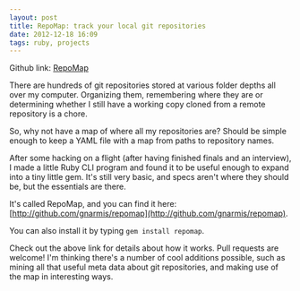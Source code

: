 ```yaml
---
layout: post
title: RepoMap: track your local git repositories
date: 2012-12-18 16:09
tags: ruby, projects
---
```


Github link: [RepoMap](http://github.com/gnarmis/repomap)

There are hundreds of git repositories stored at various folder depths
all over my computer. Organizing them, remembering where they are or
determining whether I still have a working copy cloned from a remote
repository is a chore.

So, why not have a map of where all my repositories are? Should be
simple enough to keep a YAML file with a map from paths to repository
names.

After some hacking on a flight (after having finished finals and an
interview), I made a little Ruby CLI program and found it to be useful
enough to expand into a tiny little gem. It's still very basic, and
specs aren't where they should be, but the essentials are there.

It's called RepoMap, and you can find it here:
[http://github.com/gnarmis/repomap](http://github.com/gnarmis/repomap).

You can also install it by typing `gem install repomap`.

Check out the above link for details about how it works. Pull requests
are welcome! I'm thinking there's a number of cool additions possible,
such as mining all that useful meta data about git repositories, and
making use of the map in interesting ways.
